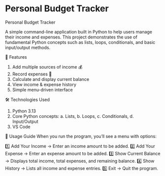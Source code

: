 # Personal Budget Tracker
Personal Budget Tracker

A simple command-line application built in Python to help users manage their income and expenses. This project demonstrates the use of fundamental Python concepts such as lists, loops, conditionals, and basic input/output methods.

📌 Features

1. Add multiple sources of income 💰
2. Record expenses 🛒
3. Calculate and display current balance
4. View income & expense history
5. Simple menu-driven interface

🛠️ Technologies Used

1. Python 3.13
2. Core Python concepts:
  a. Lists, 
  b. Loops, 
  c. Conditionals, 
  d. Input/Output
3. VS Code

📖 Usage Guide
When you run the program, you’ll see a menu with options:

1️⃣ Add Your Income → Enter an income amount to be added.
2️⃣ Add Your Expense → Enter an expense amount to be added.
3️⃣ Show Current Balance → Displays total income, total expenses, and remaining balance.
4️⃣ Show History → Lists all income and expense entries.
5️⃣ Exit → Quit the program.

